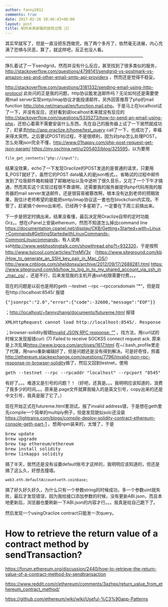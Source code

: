```yaml
---
author: fanny2011
comments: true
date: 2017-02-26 10:46:43+00:00
layout: post
title: 制作未来邮箱的挫败过程（2）
---
```


其实早就写了，但是一直没把东西做完，拖了两个多月了，依然毫无进展，内心充满了恐惧与厌恶，算了，就这样吧，反正也没人看。_____________________________________________________________________

挣扎着试了一下sendgrid，然而并没有什么反应，甚至找到了很多类似的服务，<a href="http://stackoverflow.com/questions/4798141/sendgrid-vs-postmark-vs-amazon-ses-and-other-email-smtp-api-providers">http://stackoverflow.com/questions/4798141/sendgrid-vs-postmark-vs-amazon-ses-and-other-email-smtp-api-providers</a> ，然而还是觉得不稳妥。

<a href="http://stackoverflow.com/questions/3181332/sending-email-using-http-protocol">http://stackoverflow.com/questions/3181332/sending-email-using-http-protocol</a> 此处问的正是我的问题，http协议能发送邮件吗？无论如何还是需要使用mail server实现smtp/imap协议才能投递邮件，另外回答推荐了php的mail function <a href="http://php.net/manual/en/function.mail.php">http://php.net/manual/en/function.mail.php</a>。于是马上在localhost试了一下，并没有反应，还好看到说localhost本来就没有反应的<a href="http://stackoverflow.com/questions/5335273/how-to-send-an-email-using-php">http://stackoverflow.com/questions/5335273/how-to-send-an-email-using-php</a>，还担心着需不需要安装什么东西，先在自己的服务器上试了一下居然就成功了，赶紧去<a href="http://app.oraclize.it/home/test_query">http://app.oraclize.it/home/test_query</a> call了一下，也成功了，幸福来得太突然。之后要试POST的过程，不是很顺利，因为对php怎么处理POST，怎么处理json完全不懂，<a href="http://www.01happy.com/php-post-request-get-json-param/">http://www.01happy.com/php-post-request-get-json-param/</a> <a href="https://my.oschina.net/u/205403/blog/325595">https://my.oschina.net/u/205403/blog/325595</a>，以为要用
<pre><code class="php functions">file_get_contents</code><code class="php plain">(</code><code class="php string">"php://input"</code><code class="php plain">);</code></pre>
结果没效果，echo了一下发现Oraclize的POST发送的是普通的请求，只要用$_POST就好了，虽然它的POST data输入的是json格式。。省略试的过程中邮件发到了垃圾邮件箱和输错了邮箱地址以及中途听了很久音乐，又花了一个下午才搞通，然而其实这个实现过程很不靠谱啊，还需要我的服务器提供php代码用我的服务器的mail server发送邮件，还是很容易被篡改啊，根本没有达到老师的预期效果，我估计老师希望的是能把smtp/imap协议这一套也在blockchain内实现。不管了，赶紧搞个demo出来吧，已经两个多星期了，一定要在下周三前搞出来。

下一步是把定时搞出来。结果没看懂，最后决定用Oraclize自带的定时功能Orz。。想在cPanel上安装ethereum，然而不知道怎么掉出command line <a href="https://documentation.cpanel.net/display/CKB/Getting+Started+with+Linux+Commands#GettingStartedwithLinuxCommands-CommonLinuxcommands">https://documentation.cpanel.net/display/CKB/Getting+Started+with+Linux+Commands#GettingStartedwithLinuxCommands-CommonLinuxcommands</a>，有人说用ssh<a href="http://www.webhostingtalk.com/showthread.php?t=932320">http://www.webhostingtalk.com/showthread.php?t=932320</a>，于是按照<a href="http://www.tuicool.com/articles/YreMV3v">http://www.tuicool.com/articles/YreMV3v</a> （<a href="https://www.siteground.com/kb/How_to_generate_an_SSH_key_pair_in_Mac_OS/">https://www.siteground.com/kb/How_to_generate_an_SSH_key_pair_in_Mac_OS/</a>）<a href="http://www.cnblogs.com/sheldonxu/archive/2012/09/17/2688281.html">http://www.cnblogs.com/sheldonxu/archive/2012/09/17/2688281.html</a> <a href="https://www.siteground.com/kb/how_to_log_in_to_my_shared_account_via_ssh_in_mac_os/">https://www.siteground.com/kb/how_to_log_in_to_my_shared_account_via_ssh_in_mac_os/</a> ，还是不行，后来发现我的主机开通ssh权限需要付费。。。

现在的问题是以前也是用的<span class="s1">geth --testnet --rpc --rpccorsdomain “*”</span>，但是现在http://localhost:8545/ 报错
<pre>{"jsonrpc":"2.0","error":{"code":-32600,"message":"EOF"}}</pre>
；<a href="http://localhost/~fannyzhang/documents/futureme.html">http://localhost/~fannyzhang/documents/futureme.html</a> 报错
<pre>XMLHttpRequest cannot load http://localhost:8545/. Response to preflight request doesn't pass access control check: No 'Access-Control-Allow-Origin' header is present on the requested resource. Origin 'http://localhost' is therefore not allowed access.</pre>
；browser-solidity报错<a class="question-hyperlink" href="http://ethereum.stackexchange.com/questions/7796/invalid-json-rpc-response-in-browser-solidity">Invalid JSON RPC response: “”</a> 。找方法，用curl试的时候又发现报错<span class="s1">curl: (7) Failed to receive SOCKS5 connect request ack. 原来是上次乱搞<a href="https://www.logcg.com/archives/1617.html">https://www.logcg.com/archives/1617.html</a> 在~/.bash_profile里走了代理，用nano重新编辑好了，但是问题还是没有得到解决。可是好奇怪，照着<a href="http://ethereum.stackexchange.com/questions/7796/invalid-json-rpc-response-in-browser-solidity">http://ethereum.stackexchange.com/questions/7796/invalid-json-rpc-response-in-browser-solidity</a>做了，然后又回到testnet，使用</span>
<pre class="p1"><span class="s1">geth --testnet --rpc --rpcaddr "localhost" --rpcport "8545" --rpccorsdomain "*" --unlock 0 console</span></pre>
<p class="p1">有好了。。。难道又是引号的问题？！（好吧，还真是。。。我明明应该知道的，浪费了我多少的时间。。。原来是.page文件就算我输入的是英文引号，copy出来的还是中文引号，我真是服了它了。）</p>
<p class="p1">现在开始正式在futureme.html里测试，报了invalid address错，于是想在geth里先compile一个简单的multiply例子，但是发现貌似solc还没装<a href="https://lightrains.com/blogs/compile-deploy-solidity-contract-ethereum-console-geth-part-1">https://lightrains.com/blogs/compile-deploy-solidity-contract-ethereum-console-geth-part-1</a> 。想用npm装来的，太慢了，于是</p>

<pre><span class="nx">brew</span> <span class="nx">update</span>
<span class="nx">brew</span> <span class="nx">upgrade</span>
<span class="nx">brew</span> <span class="nx">tap</span> <span class="nx">ethereum</span><span class="o">/</span><span class="nx">ethereum</span>
<span class="nx">brew</span> <span class="nx">install</span> <span class="nx">solidity</span>
<span class="nx">brew</span> <span class="nx">linkapps</span> <span class="nx">solidity</span></pre>
<p class="p1">搞了半天，居然还是没有设置default账号才这样的，我明明应该知道的，但还是搞了这么久，好想去撞墙。</p>

<pre><code>web3.eth.defaultAccount=eth.coinbase;</code></pre>
搞了好久好久好久，为什么只有一个参数string的时候成功，多一个参数uint就失败，最后才发现错误，因为我给接口添加参数的时候，没有更新ABI.json，而且本地更新后，浏览器也要刷新一下ABI.json的内容才行。。。我真是给自己跪下了。

然后发现一个usingOraclize contract只能发一次query。
<h1>How to retrieve the return value of a contract method by sendTransaction?</h1>
<p class="p1"><a href="https://forum.ethereum.org/discussion/2440/how-to-retrieve-the-return-value-of-a-contract-method-by-sendtransaction">https://forum.ethereum.org/discussion/2440/how-to-retrieve-the-return-value-of-a-contract-method-by-sendtransaction</a></p>
<p class="p1"><a href="https://www.reddit.com/r/ethereum/comments/3azhpx/return_value_from_ethereum_contract_method/">https://www.reddit.com/r/ethereum/comments/3azhpx/return_value_from_ethereum_contract_method/</a></p>
<p class="p1"><a href="https://github.com/ethereum/wiki/wiki/Useful-%C3%90app-Patterns">https://github.com/ethereum/wiki/wiki/Useful-%C3%90app-Patterns</a></p>
